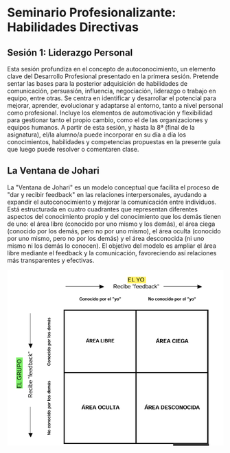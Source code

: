 # Seminario Profesionalizante: Habilidades Directivas

## Sesión 1: Liderazgo Personal

Esta sesión profundiza en el concepto de autoconocimiento, un elemento clave del 
Desarrollo Profesional presentado en la primera sesión. Pretende sentar las bases para la 
posterior adquisición de habilidades de comunicación, persuasión, influencia, negociación, 
liderazgo o trabajo en equipo, entre otras. Se centra en identificar y desarrollar el potencial 
para mejorar, aprender, evolucionar y adaptarse al entorno, tanto a nivel personal como 
profesional. Incluye los elementos de automotivación y flexibilidad para gestionar tanto el 
propio cambio, como el de las organizaciones y equipos humanos. A partir de esta sesión, y 
hasta la 8ª (final de la asignatura), el/la alumno/a puede incorporar en su día a día los 
conocimientos, habilidades y competencias propuestas en la presente guía que luego puede 
resolver o comentaren clase. 

## La Ventana de Johari

La "Ventana de Johari" es un modelo conceptual que facilita el proceso de "dar y recibir feedback" en las relaciones interpersonales, ayudando a expandir el autoconocimiento y mejorar la comunicación entre individuos. Está estructurada en cuatro cuadrantes que representan diferentes aspectos del conocimiento propio y del conocimiento que los demás tienen de uno: el área libre (conocido por uno mismo y los demás), el área ciega (conocido por los demás, pero no por uno mismo), el área oculta (conocido por uno mismo, pero no por los demás) y el área desconocida (ni uno mismo ni los demás lo conocen). El objetivo del modelo es ampliar el área libre mediante el feedback y la comunicación, favoreciendo así relaciones más transparentes y efectivas.

![](../../../images/ventana_johari.png)